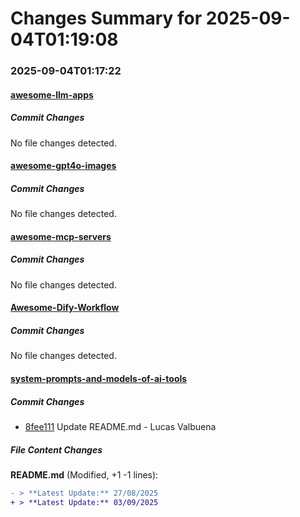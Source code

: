 # Changes Summary for 2025-09-04T01:19:08

### 2025-09-04T01:17:22

#### [awesome-llm-apps](https://github.com/Shubhamsaboo/awesome-llm-apps)

##### Commit Changes

No file changes detected.

#### [awesome-gpt4o-images](https://github.com/jamez-bondos/awesome-gpt4o-images)

##### Commit Changes

No file changes detected.

#### [awesome-mcp-servers](https://github.com/punkpeye/awesome-mcp-servers)

##### Commit Changes

No file changes detected.

#### [Awesome-Dify-Workflow](https://github.com/svcvit/Awesome-Dify-Workflow)

##### Commit Changes

No file changes detected.

#### [system-prompts-and-models-of-ai-tools](https://github.com/x1xhlol/system-prompts-and-models-of-ai-tools)

##### Commit Changes

- [8fee111](https://github.com/x1xhlol/system-prompts-and-models-of-ai-tools/commit/8fee1112cc6d260fb3a5bba9882728097bd4189b) Update README.md - Lucas Valbuena


##### File Content Changes

**README.md** (Modified, +1 -1 lines):

```diff
- > **Latest Update:** 27/08/2025
+ > **Latest Update:** 03/09/2025
```

